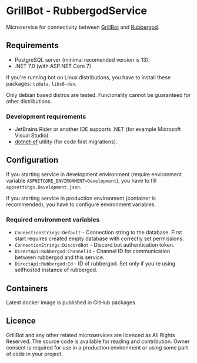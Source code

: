 # GrillBot - RubbergodService

Microservice for connectivity between [GrillBot](https://github.com/GrillBot) and [Rubbergod](https://github.com/Toaster192/rubbergod).

## Requirements

- PostgreSQL server (minimal recomended version is 13).
- .NET 7.0 (with ASP.NET Core 7)

If you're running bot on Linux distributions, you have to install these packages: `tzdata`, `libc6-dev`.

Only debian based distros are tested. Funcionality cannot be guaranteed for other distributions.

### Development requirements

- JetBrains Rider or another IDE supports .NET (for example Microsoft Visual Studio)
- [dotnet-ef](https://learn.microsoft.com/cs-cz/ef/core/cli/dotnet) utility (for code first migrations).

## Configuration

If you starting service in development environment (require environment variable `ASPNETCORE_ENVIRONMENT=Development`), you have to fill `appsettings.Development.json`.

If you starting service in production environment (container is recommended), you have to configure environment variables.

### Required environment variables

- `ConnectionStrings:Default` - Connection string to the database. First start requires created empty database with correctly set permissions.
- `ConnectionStrings:DiscordBot` - Discord bot authentication token.
- `DirectApi:Rubbergod:ChannelId` - Channel ID for communication between rubbergod and this service.
- `DirectApi:Rubbergod:Id` - ID of rubbergod. Set only if you're using selfhosted instance of rubbergod.

## Containers

Latest docker image is published in GitHub packages.

## Licence

GrillBot and any other related microservices are licenced as All Rights Reserved. The source code is available for reading and contribution. Owner consent is required for use in a production environment or using some part of code in your project.
